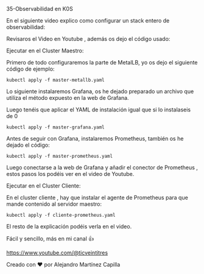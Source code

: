 35-Observabilidad en K0S

En el siguiente video explico como configurar un stack entero de observabilidad: 

Revisaros el Video en Youtube , además os dejo el código usado:

Ejecutar en el Cluster Maestro:

Primero de todo configuraremos la parte de MetalLB, yo os dejo el siguiente código de ejemplo:

```
kubectl apply -f master-metallb.yaml
```

Lo siguiente instalaremos Grafana, os he dejado preparado un archivo que utiliza el método expuesto en la web de Grafana.

Luego tenéis que aplicar el YAML de instalación igual que si lo instalaseis de 0

```
kubectl apply -f master-grafana.yaml
```

Antes de seguir con Grafana, instalaremos Prometheus, también os he dejado el código:

```
kubectl apply -f master-prometheus.yaml
```

Luego conectarse a la web de Grafana y añadir el conector de Prometheus , estos pasos los podéis ver en el video de Youtube.

Ejecutar en el Cluster Cliente:

En el cluster cliente , hay que instalar el agente de Prometheus para que mande contenido al servidor maestro:

```
kubectl apply -f cliente-prometheus.yaml
```

El resto de la explicación podéis verla en el video.

Fácil y sencillo, más en mi canal 👍

https://www.youtube.com/@ticveintitres

Creado con ❤️ por Alejandro Martínez Capilla